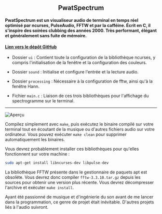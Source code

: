 <h2 style="text-align:center;">PwatSpectrum</h2>

#### PwatSpectrum est un visualiseur audio de terminal en temps réel optimisé par ncurses, PulseAudio, FFTW et par la cafféine. Écrit en C, il s'inspire des soirées clubbing des années 2000. Très performant, élégant et généralement sans fuite de mémoire.

#### [Lien vers le dépôt GitHub](https://github.com/theflyoccultist/pwatspectrum)

- Dossier `ui` :
Contient toute la configuration de la bibliothèque ncurses, y compris l'initialisation de la fenêtre et la configuration des couleurs.

- Dossier `sound` :
Initialise et configure l'entrée et la lecture audio.

- Dossier `processing` :
Nécessaire à la configuration de fftw, ainsi qu'à la fenêtre Hann.

- Fichier `main.c` :
Liaison de ces trois bibliothèques pour l'affichage du spectrogramme sur le terminal.

---

![Aperçu](https://storage.googleapis.com/theflyoccultist/public/images/cli/preview.png)

Compilez simplement avec `make`, puis exécutez le binaire compilé sur votre terminal tout en écoutant de la musique ou d'autres fichiers audio sur votre ordinateur. Vous pouvez exécuter `make clean` pour supprimer automatiquement les binaires.

Vous devrez probablement installer ces bibliothèques pour qu'elles fonctionnent sur votre machine :

```sh
sudo apt-get install libncurses-dev libpulse-dev
```

La bibliothèque FFTW présente dans le gestionnaire de paquets apt est obsolète. Vous devrez donc compiler `fftw-3.3.10.tar.gz` depuis les sources pour obtenir une version plus récente. Vous devrez décompresser l'archive et exécuter `make install`.

Ayant été passionné de musique et d'ingénierie du son avant de me lancer dans la programmation, ce genre de projet était inévitable. D'autres projets liés à l'audio suivront.
